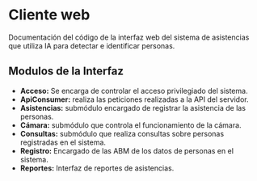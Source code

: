 # Cliente web

Documentación del código de la interfaz web del sistema de asistencias que utiliza IA para detectar e identificar personas.

## Modulos de la Interfaz

- **Acceso:** Se encarga de controlar el acceso privilegiado del sistema.
- **ApiConsumer:** realiza las peticiones realizadas a la API del servidor.
- **Asistencias:** submódulo encargado de registrar la asistencia de las personas.
- **Cámara:** submódulo que controla el funcionamiento de la cámara.
- **Consultas:** submódulo que realiza consultas sobre personas registradas en el sistema.
- **Registro:** Encargado de las ABM de los datos de personas en el sistema.
- **Reportes:** Interfaz de reportes de asistencias.


